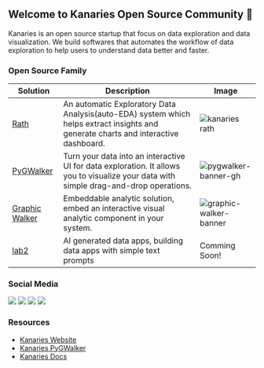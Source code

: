 ## Welcome to Kanaries Open Source Community 👋

<!--

**Here are some ideas to get you started:**

🙋‍♀️ A short introduction - what is your organization all about?
🌈 Contribution guidelines - how can the community get involved?
👩‍💻 Useful resources - where can the community find your docs? Is there anything else the community should know?
🍿 Fun facts - what does your team eat for breakfast?
🧙 Remember, you can do mighty things with the power of [Markdown](https://docs.github.com/github/writing-on-github/getting-started-with-writing-and-formatting-on-github/basic-writing-and-formatting-syntax)
-->


Kanaries is an open source startup that focus on data exploration and data visualization. We build softwares that automates the workflow of data exploration to help users to understand data better and faster.

### Open Source Family

| Solution | Description | Image |
| - | - | - |
| [Rath](https://kanaries.net) | An automatic Exploratory Data Analysis(auto-EDA) system which helps extract insights and generate charts and interactive dashboard. | ![kanaries rath](https://camo.githubusercontent.com/cdfa9c7aad0361e06108ae4b4eb37a2c87cbc89ebd8bc58c0494c7f3682c883c/68747470733a2f2f646f63732d75732e6f73732d75732d776573742d312e616c6979756e63732e636f6d2f696d616765732f726561646d652f726174682d6d61696e2d62616e6e6572322e706e67)|
| [PyGWalker](https://kanaries.net/home/pygwalker) | Turn your data into an interactive UI for data exploration. It allows you to visualize your data with simple drag-and-drop operations. | ![pygwalker-banner-gh](https://github.com/Kanaries/.github/assets/22167673/427e5ded-f6a7-407e-9312-d439319c6fb0) |
| [Graphic Walker](https://kanaries.net/home/graphic-walker) | Embeddable analytic solution, embed an interactive visual analytic component in your system. | ![graphic-walker-banner](https://pub-8e7aa5bf51e049199c78b4bc744533f8.r2.dev/graphic-walker-banner202402.png) |
| [lab2](https://lab2.dev) | AI generated data apps, building data apps with simple text prompts | Comming Soon! |


### Social Media
[![](https://img.shields.io/badge/twitter-kanaries_data-03A9F4?style=flat-square&logo=twitter)](https://twitter.com/kanaries_data)
[![](https://img.shields.io/discord/987366424634884096?color=%237289da&label=Discord&logo=discord&logoColor=white&style=flat-square)](https://discord.gg/WWHraZ8SeV)
[![](https://img.shields.io/badge/YouTube-red?style=flat-square&logo=youtube&logoColor=white)](https://www.youtube.com/@kanaries_data)
[![](https://img.shields.io/badge/LinkedIn-blue?style=flat-square&logo=linkedin&logoColor=white)](https://www.linkedin.com/company/kanaries-data/)

### Resources

+ [Kanaries Website](https://kanaries.net)
+ [Kanaries PyGWalker](https://kanaries.net/home/pygwalker)
+ [Kanaries Docs](https://docs.kanaries.net)


